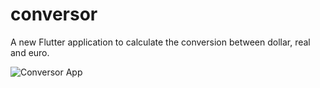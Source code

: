 # conversor

A new Flutter application to calculate the conversion between dollar, real and euro.

![Conversor App](https://i.imgur.com/3nV9f5A.jpg)
